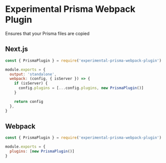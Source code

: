 # Experimental Prisma Webpack Plugin

Ensures that your Prisma files are copied

## Next.js

```js
const { PrismaPlugin } = require('experimental-prisma-webpack-plugin')

module.exports = {
  output: 'standalone',
  webpack: (config, { isServer }) => {
    if (isServer) {
      config.plugins = [...config.plugins, new PrismaPlugin()]
    }

    return config
  },
}
```

## Webpack

```js
const { PrismaPlugin } = require('experimental-prisma-webpack-plugin')

module.exports = {
  plugins: [new PrismaPlugin()]
}
```
